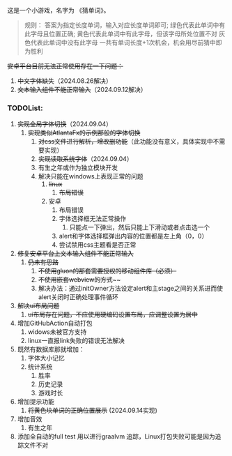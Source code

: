 这是一个小游戏，名字为 《猜单词》。
> 规则：
> 答案为指定长度单词，输入对应长度单词即可;
> 绿色代表此单词中有此字母且位置正确;
> 黄色代表此单词中有此字母，但该字母所处位置不对
> 灰色代表此单词中没有此字母
> 一共有单词长度+1次机会，机会用尽前猜中即为胜利

~~安卓平台目前无法正常使用存在一下问题：~~

1. ~~中文字体缺失~~（2024.08.26解决）
2. ~~文本输入组件不能正常输入~~（2024.09.12解决）

### TODOList:

1. ~~实现全局字体切换~~（2024.09.04）
    1. ~~实现类似AtlantaFx的示例那般的字体切换~~
        1. ~~对css文件进行解析，增改删功能~~（此功能没有意义，具体实现中不需要实现）
        2. ~~实现读取系统字体~~（2024.09.04）
        3. 有生之年或作为独立模块开发
        4. 解决只能在windows上表现正常的问题
            1. ~~linux~~
                1. ~~布局错误~~
            2. 安卓
                1. 布局错误
                2. 字体选择框无法正常操作
                    1. 只能点一下弹出，然后只能上下滑动或者点击选一个
                3. alert和字体选择框弹出内容的位置都是左上角（0，0）
                5. 尝试禁用css主题看是否正常
2. ~~修复安卓平台上文本输入组件不能正常输入~~
    1. ~~仍未有思路~~
        1. ~~不使用gluon的那套需要授权的移动组件库（必须）~~
        2. ~~不使用嵌套webview的方式~~~~
        3. 解决办法：通过initOwner方法设定alert和主stage之间的关系进而使alert关闭时正确处理事件循环
3. ~~解决ui布局问题~~
    1. ~~ui布局存在问题，不应使用硬编码设置布局，应调整设置为居中~~
4. 增加GitHubAction自动打包
    1. widows未被官方支持
    2. linux一直报link失败的错误无法解决
5. 既然有数据库那就增加：
    1. 字体大小记忆
    2. 统计系统
        1. 胜率
        2. 历史记录
        3. 游戏时长
6. 增加提示功能
    1. ~~将黄色块单词的正确位置展示~~ (2024.09.14实现)
7. 增加音效
    1. 有生之年
8. 添加全自动的full test 用以进行graalvm 追踪，Linux打包失败可能是因为追踪文件不对
